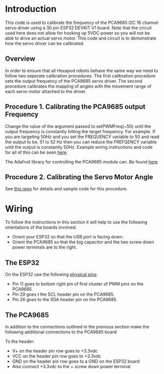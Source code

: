 # Introduction
This code is used to calibrate the frequency of the PCA9685 I2C 16 channel servo driver using a 30 pin ESP32 DEVKIT V1 board. Note that the circuit used here does not allow for hooking up 5VDC power so you will not be able to drive an actual servo motor. This code and circuit is to demonstrate how the servo driver can be calibrated.

## Overview
In order to ensure that all Hexapod robots behave the same way we need to follow two seperate calibration procedures. The first calibration procedure sets the output frequency of the PCA9685 servo driver. The second procedure calibrates the mapping of angles with the movement range of each servo motor attached to the driver. 

## Procedure 1. Calibrating the PCA9685 output Frequency
Change the value of the argument passed to setPWMFreq(~50) until the output frequency is constantly hitting the target frequency. For example. If you are targeting 50Hz and you set the FREQUENCY variable to 50 and read the output to be. 51 to 52 Hz then you can reduce the FREFQENCY variable until the output is constantly 50Hz. Example wiring instructions and code for all of this can be seen [here](https://github.com/va3wam/pca9685Demo). 

The Adafruit library for controlling the PCA9685 module can. Be found [here](https://adafruit.github.io/Adafruit-PWM-Servo-Driver-Library/html/class_adafruit___p_w_m_servo_driver.html)

## Procedure 2. Calibrating the Servo Motor Angle
See [this repo](https://github.com/va3wam/calibrateServoMotor) for details and sample code for this procedure.

# Wiring
To follow the instructions in this section it will help to use the following orientations of the boards involved. 
* Orient your ESP32 so that the USB port is facing down.
* Orient the PCA9685 so that the big capacitor and the two screw down power terminals  are to the right.

## The ESP32
On the ESP32 use the following [physical pins](https://www.electronicshub.org/esp32-pinout/):
* Pin 11 goes to bottom right pin of first cluster of PWM pins on the PCA9685.  
* Pin 29 goes t the SCL header pin on the PCA9685.
* Pin 26 goes to the SDA header pin on the PCA9685.

## The PCA9685
In addition to the connections outlined in the previous section make the following additional connections to the PCA9685 board

To the header:
* V+ on the header pin row goes to +3.3vdc
* VCC on the header pin row goes to +3.3vdc
* GND on the header pin row goes to a GND on the ESP32 board
* Also connect +3.3vdc to the + screw down power terminal
